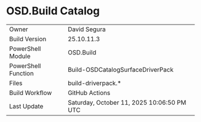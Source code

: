 ﻿# OSD.Build Catalog

| | |
|-|-|
| Owner | David Segura |
| Build Version | 25.10.11.3 |
| PowerShell Module | OSD.Build |
| PowerShell Function | Build-OSDCatalogSurfaceDriverPack |
| Files | build-driverpack.* |
| Build Workflow | GitHub Actions |
| Last Update | Saturday, October 11, 2025 10:06:50 PM UTC |

